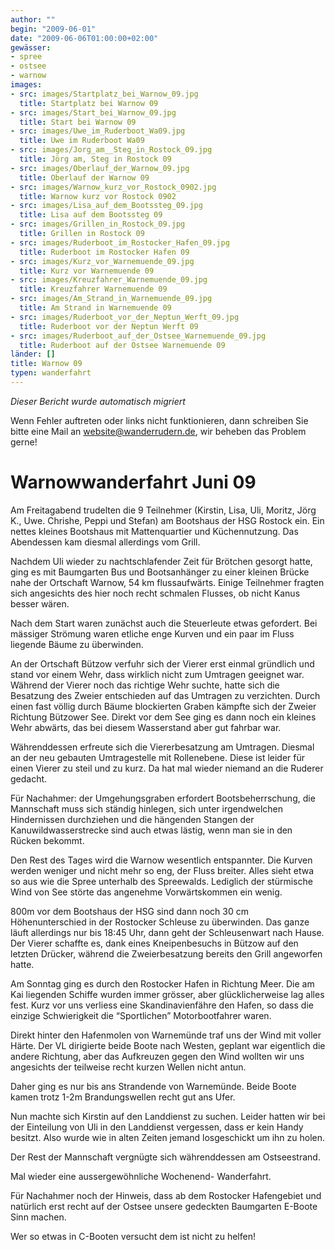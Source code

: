 ```yaml
---
author: ""
begin: "2009-06-01"
date: "2009-06-06T01:00:00+02:00"
gewässer:
- spree
- ostsee
- warnow
images:
- src: images/Startplatz_bei_Warnow_09.jpg
  title: Startplatz bei Warnow 09
- src: images/Start_bei_Warnow_09.jpg
  title: Start bei Warnow 09
- src: images/Uwe_im_Ruderboot_Wa09.jpg
  title: Uwe im Ruderboot Wa09
- src: images/Jorg_am__Steg_in_Rostock_09.jpg
  title: Jörg am, Steg in Rostock 09
- src: images/Oberlauf_der_Warnow_09.jpg
  title: Oberlauf der Warnow 09
- src: images/Warnow_kurz_vor_Rostock_0902.jpg
  title: Warnow kurz vor Rostock 0902
- src: images/Lisa_auf_dem_Bootssteg_09.jpg
  title: Lisa auf dem Bootssteg 09
- src: images/Grillen_in_Rostock_09.jpg
  title: Grillen in Rostock 09
- src: images/Ruderboot_im_Rostocker_Hafen_09.jpg
  title: Ruderboot im Rostocker Hafen 09
- src: images/Kurz_vor_Warnemuende_09.jpg
  title: Kurz vor Warnemuende 09
- src: images/Kreuzfahrer_Warnemuende_09.jpg
  title: Kreuzfahrer Warnemuende 09
- src: images/Am_Strand_in_Warnemuende_09.jpg
  title: Am Strand in Warnemuende 09
- src: images/Ruderboot_vor_der_Neptun_Werft_09.jpg
  title: Ruderboot vor der Neptun Werft 09
- src: images/Ruderboot_auf_der_Ostsee_Warnemuende_09.jpg
  title: Ruderboot auf der Ostsee Warnemuende 09
länder: []
title: Warnow 09
typen: wanderfahrt
---
```



*Dieser Bericht wurde automatisch migriert*

Wenn Fehler auftreten oder links nicht funktionieren, dann schreiben Sie bitte eine Mail an website@wanderrudern.de, wir beheben das Problem gerne!



# Warnowwanderfahrt Juni 09


Am Freitagabend trudelten die 9 Teilnehmer (Kirstin, Lisa, Uli, Moritz, Jörg K., Uwe. Chrishe, Peppi und Stefan) am Bootshaus der HSG Rostock ein. Ein nettes kleines Bootshaus mit Mattenquartier und Küchennutzung. Das Abendessen kam diesmal allerdings vom Grill.

Nachdem Uli wieder zu nachtschlafender Zeit für Brötchen gesorgt hatte, ging es mit Baumgarten Bus und Bootsanhänger zu einer kleinen Brücke nahe der Ortschaft Warnow, 54 km flussaufwärts. Einige Teilnehmer fragten sich angesichts des hier noch recht schmalen Flusses, ob nicht Kanus besser wären.

Nach dem Start waren zunächst auch die Steuerleute etwas gefordert. Bei mässiger Strömung waren etliche enge Kurven und ein paar im Fluss liegende Bäume zu überwinden.

An der Ortschaft Bützow verfuhr sich der Vierer erst einmal gründlich und stand vor einem Wehr, dass wirklich nicht zum Umtragen geeignet war. Während der Vierer noch das richtige Wehr suchte, hatte sich die Besatzung des Zweier entschieden auf das Umtragen zu verzichten. Durch einen fast völlig durch Bäume blockierten Graben kämpfte sich der Zweier Richtung Bützower See. Direkt vor dem See ging es dann noch ein kleines Wehr abwärts, das bei diesem Wasserstand aber gut fahrbar war.

Währenddessen erfreute sich die Viererbesatzung am Umtragen. Diesmal an der neu gebauten Umtragestelle mit Rollenebene. Diese ist leider für einen Vierer zu steil und zu kurz. Da hat mal wieder niemand an die Ruderer gedacht.

Für Nachahmer: der Umgehungsgraben erfordert Bootsbeherrschung, die Mannschaft muss sich ständig hinlegen, sich unter irgendwelchen Hindernissen durchziehen und die hängenden Stangen der Kanuwildwasserstrecke sind auch etwas lästig, wenn man sie in den Rücken bekommt.

Den Rest des Tages wird die Warnow wesentlich entspannter. Die Kurven werden weniger und nicht mehr so eng, der Fluss breiter. Alles sieht etwa so aus wie die Spree unterhalb des Spreewalds. Lediglich der stürmische Wind von See störte das angenehme Vorwärtskommen ein wenig.

800m vor dem Bootshaus der HSG sind dann noch 30 cm Höhenunterschied in der Rostocker Schleuse zu überwinden. Das ganze läuft allerdings nur bis 18:45 Uhr, dann geht der Schleusenwart nach Hause. Der Vierer schaffte es, dank eines Kneipenbesuchs in Bützow auf den letzten Drücker, während die Zweierbesatzung bereits den Grill angeworfen hatte.

Am Sonntag ging es durch den Rostocker Hafen in Richtung Meer. Die am Kai liegenden Schiffe wurden immer grösser, aber glücklicherweise lag alles fest. Kurz vor uns verliess eine Skandinavienfähre den Hafen, so dass die einzige Schwierigkeit die “Sportlichen” Motorbootfahrer waren.

Direkt hinter den Hafenmolen von Warnemünde traf uns der Wind mit voller Härte. Der VL dirigierte beide Boote nach Westen, geplant war eigentlich die andere Richtung, aber das Aufkreuzen gegen den Wind wollten wir uns angesichts der teilweise recht kurzen Wellen nicht antun.

Daher ging es nur bis ans Strandende von Warnemünde. Beide Boote kamen trotz 1-2m Brandungswellen recht gut ans Ufer.

Nun machte sich Kirstin auf den Landdienst zu suchen. Leider hatten wir bei der Einteilung von Uli in den Landdienst vergessen, dass er kein Handy besitzt. Also wurde wie in alten Zeiten jemand losgeschickt um ihn zu holen.

Der Rest der Mannschaft vergnügte sich währenddessen am Ostseestrand.

Mal wieder eine aussergewöhnliche Wochenend- Wanderfahrt.

Für Nachahmer noch der Hinweis, dass ab dem Rostocker Hafengebiet und natürlich erst recht auf der Ostsee unsere gedeckten Baumgarten E-Boote Sinn machen.

Wer so etwas in C-Booten versucht dem ist nicht zu helfen!
